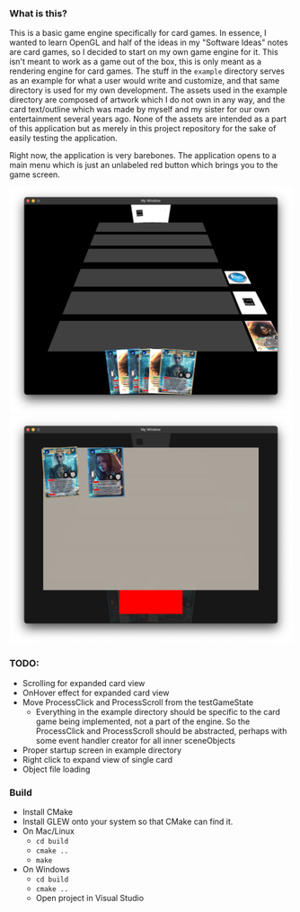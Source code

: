 ### What is this?

This is a basic game engine specifically for card games. In essence, I wanted to learn OpenGL and half of the ideas in my "Software Ideas" notes are card games, so I decided to start on my own game engine for it. This isn't meant to work as a game out of the box, this is only meant as a rendering engine for card games. The stuff in the `example` directory serves as an example for what a user would write and customize, and that same directory is used for my own development. The assets used in the example directory are composed of artwork which I do not own in any way, and the card text/outline which was made by myself and my sister for our own entertainment several years ago. None of the assets are intended as a part of this application but as merely in this project repository for the sake of easily testing the application.

Right now, the application is very barebones. The application opens to a main menu which is just an unlabeled red button which brings you to the game screen.

![Screenshot 1](./README/1.png "Screenshot 1")
![Screenshot 2](./README/2.png "Screenshot 2")

### TODO:
- Scrolling for expanded card view
- OnHover effect for expanded card view
- Move ProcessClick and ProcessScroll from the testGameState
  - Everything in the example directory should be specific to the card game being implemented, not a part of the engine. So the ProcessClick and ProcessScroll should be abstracted, perhaps with some event handler creator for all inner sceneObjects
- Proper startup screen in example directory
- Right click to expand view of single card
- Object file loading

### Build
- Install CMake
- Install GLEW onto your system so that CMake can find it.
- On Mac/Linux
  - `cd build`
  - `cmake ..`
  - `make`
- On Windows
  - `cd build`
  - `cmake ..`
  - Open project in Visual Studio
